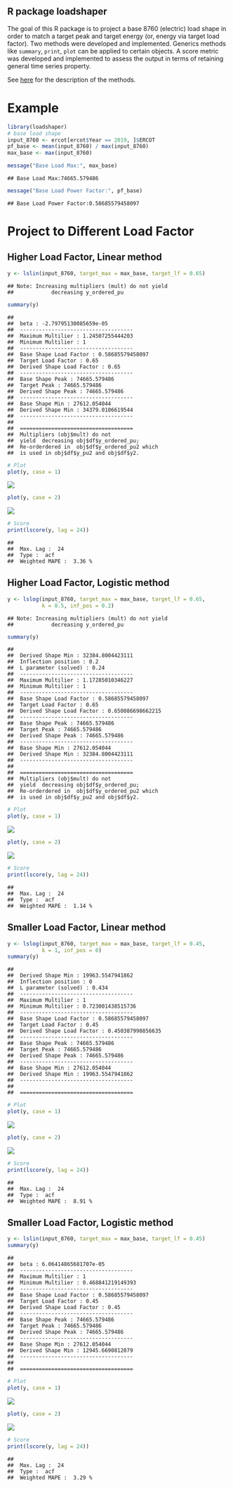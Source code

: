 ## R package loadshaper

The goal of this R package is to project a base 8760 (electric) load
shape in order to match a target peak and target energy (or, energy via
target load factor). Two methods were developed and implemented.
Generics methods like `summary`, `print`, `plot` can be applied to
certain objects. A score metric was developed and implemented to assess
the output in terms of retaining general time series property.

See [here](https://rpubs.com/riazakhan94/load_shape_match_peak_energy)
for the description of the methods.

# Example

``` r
library(loadshaper)
# base load shape
input_8760 <- ercot[ercot$Year == 2019, ]$ERCOT
pf_base <- mean(input_8760) / max(input_8760)
max_base <- max(input_8760)

message("Base Load Max:", max_base)
```

    ## Base Load Max:74665.579486

``` r
message("Base Load Power Factor:", pf_base)
```

    ## Base Load Power Factor:0.58685579458097

# Project to Different Load Factor

## Higher Load Factor, Linear method

``` r
y <- lslin(input_8760, target_max = max_base, target_lf = 0.65)
```

    ## Note: Increasing multipliers (mult) do not yield
    ##            decreasing y_ordered_pu

``` r
summary(y)
```

    ##                                           
    ##  beta : -2.79795130085659e-05             
    ##  ------------------------------------     
    ##  Maximum Multilier : 1.24507255444203     
    ##  Minimum Multilier : 1                    
    ##  ------------------------------------     
    ##  Base Shape Load Factor : 0.58685579458097
    ##  Target Load Factor : 0.65                
    ##  Derived Shape Load Factor : 0.65         
    ##  ------------------------------------     
    ##  Base Shape Peak : 74665.579486           
    ##  Target Peak : 74665.579486               
    ##  Derived Shape Peak : 74665.579486        
    ##  ------------------------------------     
    ##  Base Shape Min : 27612.054044            
    ##  Derived Shape Min : 34379.0106619544     
    ##  ------------------------------------     
    ##                                               
    ##  ====================================         
    ##  Multipliers (obj$mult) do not                
    ##  yield  decreasing obj$df$y_ordered_pu;       
    ##  Re-orderdered in  obj$df$y_ordered_pu2 which 
    ##  is used in obj$df$y_pu2 and obj$df$y2.

``` r
# Plot 
plot(y, case = 1)
```

![](README_files/figure-markdown_github/unnamed-chunk-2-1.png)

``` r
plot(y, case = 2)
```

![](README_files/figure-markdown_github/unnamed-chunk-2-2.png)

``` r
# Score
print(lscore(y, lag = 24))
```

    ##                         
    ##  Max. Lag :  24         
    ##  Type :  acf            
    ##  Weighted MAPE :  3.36 %

## Higher Load Factor, Logistic method

``` r
y <- lslog(input_8760, target_max = max_base, target_lf = 0.65,
           k = 0.5, inf_pos = 0.2)
```

    ## Note: Increasing multipliers (mult) do not yield
    ##            decreasing y_ordered_pu

``` r
summary(y)
```

    ##                                               
    ##  Derived Shape Min : 32384.8004423111         
    ##  Inflection position : 0.2                    
    ##  L parameter (solved) : 0.24                  
    ##  ------------------------------------         
    ##  Maximum Multilier : 1.17285010346227         
    ##  Minimum Multilier : 1                        
    ##  ------------------------------------         
    ##  Base Shape Load Factor : 0.58685579458097    
    ##  Target Load Factor : 0.65                    
    ##  Derived Shape Load Factor : 0.650086698662215
    ##  ------------------------------------         
    ##  Base Shape Peak : 74665.579486               
    ##  Target Peak : 74665.579486                   
    ##  Derived Shape Peak : 74665.579486            
    ##  ------------------------------------         
    ##  Base Shape Min : 27612.054044                
    ##  Derived Shape Min : 32384.8004423111         
    ##  ------------------------------------         
    ##                                               
    ##  ====================================         
    ##  Multipliers (obj$mult) do not                
    ##  yield  decreasing obj$df$y_ordered_pu;       
    ##  Re-orderdered in  obj$df$y_ordered_pu2 which 
    ##  is used in obj$df$y_pu2 and obj$df$y2.

``` r
# Plot 
plot(y, case = 1)
```

![](README_files/figure-markdown_github/unnamed-chunk-3-1.png)

``` r
plot(y, case = 2)
```

![](README_files/figure-markdown_github/unnamed-chunk-3-2.png)

``` r
# Score
print(lscore(y, lag = 24))
```

    ##                         
    ##  Max. Lag :  24         
    ##  Type :  acf            
    ##  Weighted MAPE :  1.14 %

## Smaller Load Factor, Linear method

``` r
y <- lslog(input_8760, target_max = max_base, target_lf = 0.45,
           k = 1, inf_pos = 0)
summary(y)
```

    ##                                               
    ##  Derived Shape Min : 19963.5547941862         
    ##  Inflection position : 0                      
    ##  L parameter (solved) : 0.434                 
    ##  ------------------------------------         
    ##  Maximum Multilier : 1                        
    ##  Minimum Multilier : 0.723001438515736        
    ##  ------------------------------------         
    ##  Base Shape Load Factor : 0.58685579458097    
    ##  Target Load Factor : 0.45                    
    ##  Derived Shape Load Factor : 0.450387998856635
    ##  ------------------------------------         
    ##  Base Shape Peak : 74665.579486               
    ##  Target Peak : 74665.579486                   
    ##  Derived Shape Peak : 74665.579486            
    ##  ------------------------------------         
    ##  Base Shape Min : 27612.054044                
    ##  Derived Shape Min : 19963.5547941862         
    ##  ------------------------------------         
    ##                                      
    ##  ====================================

``` r
# Plot 
plot(y, case = 1)
```

![](README_files/figure-markdown_github/unnamed-chunk-4-1.png)

``` r
plot(y, case = 2)
```

![](README_files/figure-markdown_github/unnamed-chunk-4-2.png)

``` r
# Score
print(lscore(y, lag = 24))
```

    ##                         
    ##  Max. Lag :  24         
    ##  Type :  acf            
    ##  Weighted MAPE :  8.91 %

## Smaller Load Factor, Logistic method

``` r
y <- lslin(input_8760, target_max = max_base, target_lf = 0.45)
summary(y)
```

    ##                                           
    ##  beta : 6.06414865681707e-05              
    ##  ------------------------------------     
    ##  Maximum Multilier : 1                    
    ##  Minimum Multilier : 0.468841219149393    
    ##  ------------------------------------     
    ##  Base Shape Load Factor : 0.58685579458097
    ##  Target Load Factor : 0.45                
    ##  Derived Shape Load Factor : 0.45         
    ##  ------------------------------------     
    ##  Base Shape Peak : 74665.579486           
    ##  Target Peak : 74665.579486               
    ##  Derived Shape Peak : 74665.579486        
    ##  ------------------------------------     
    ##  Base Shape Min : 27612.054044            
    ##  Derived Shape Min : 12945.6690812079     
    ##  ------------------------------------     
    ##                                      
    ##  ====================================

``` r
# Plot 
plot(y, case = 1)
```

![](README_files/figure-markdown_github/unnamed-chunk-5-1.png)

``` r
plot(y, case = 2)
```

![](README_files/figure-markdown_github/unnamed-chunk-5-2.png)

``` r
# Score
print(lscore(y, lag = 24))
```

    ##                         
    ##  Max. Lag :  24         
    ##  Type :  acf            
    ##  Weighted MAPE :  3.29 %
